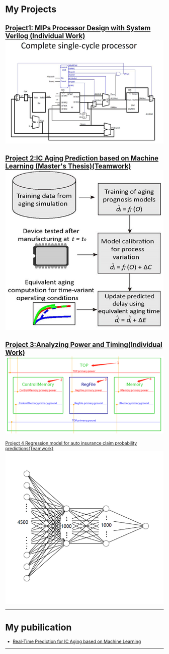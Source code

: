 # My Projects

[Project1: MIPs Processor Design with System Verilog (Individual Work)](/sample_page1)
<img src="images/p1t1.jpg?raw=true"/>
---
[Project 2:IC Aging Prediction based on Machine Learning (Master's Thesis)(Teamwork) ](/pdf/thesis.pdf)
<img src="images/p2t1.jpg?raw=true"/>
---
[Project 3:Analyzing Power and Timing(Individual Work) ](/sample_page3)
<img src="images/p3t1.bmp?raw=true"/>
---
[Project 4 Regression model for auto insurance claim probability predictions(Teamwork)](/sample_page4)
<img src="images/p4t1.bmp?raw=true"/>

---

# My pubilication

- [Real-Time Prediction for IC Aging based on Machine Learning](https://ieeexplore.ieee.org/abstract/document/8666076)
---

